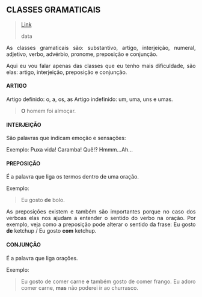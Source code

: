 <div align='justify'>

## CLASSES GRAMATICAIS

>[Link](https://)
>
>data

As classes gramaticais são: substantivo, artigo, interjeição, numeral, adjetivo, verbo, advérbio, pronome, preposição e conjunção.

Aqui eu vou falar apenas das classes que eu tenho mais dificuldade, são elas: artigo, interjeição, preposição e conjunção.

#### ARTIGO

Artigo definido: o, a, os, as
Artigo indefinido: um, uma, uns e umas.

>**O** homem foi almoçar.

#### INTERJEIÇÃO

São palavras que indicam emoção e sensações:

Exemplo: Puxa vida! Caramba! Quê!? Hmmm...Ah...

#### PREPOSIÇÃO

É a palavra que liga os termos dentro de uma oração.

Exemplo:
>Eu gosto **de** bolo.

As preposições existem e também são importantes porque no caso dos verboas elas nos ajudam a entender o sentido do verbo na oração. Por exemplo, veja como a preposição pode alterar o sentido da frase: Eu gosto **de** ketchup / Eu gosto **com** ketchup.

#### CONJUNÇÃO

É a palavra que liga orações.

Exemplo: 
>Eu gosto de comer carne **e** também gosto de comer frango.
>Eu adoro comer carne, **mas** não poderei ir ao churrasco.
</div>